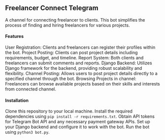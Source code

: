 

## Freelancer Connect Telegram
A channel for connecting freelancer to clients. This bot simplifies the process of finding and hiring freelancers for various projects.

#### Features
User Registration: Clients and freelancers can register their profiles within the bot.
Project Posting: Clients can post project details including requirements, budget, and timeline.
Report System: Both clients and freelancers can submit comments and reports.
Django Backend: Utilizes Django framework for the backend, providing robust scalability and flexibility.
Channel Posting: Allows users to post project details directly to a specified channel through the bot.
Browsing Projects in channel: Freelancers can browse available projects based on their skills and interests from connected channel.

#### Installation
Clone this repository to your local machine.
Install the required dependencies using `pip install -r requirements.txt`.
Obtain API tokens for Telegram Bot API and any necessary payment gateway APIs.
Set up your Django backend and configure it to work with the bot.
Run the bot using `python3 bot.py`.
